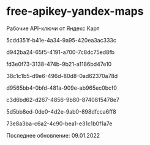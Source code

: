 # free-apikey-yandex-maps
Рабочие API-ключи от Яндекс Карт

5cdd351f-b41e-4a34-9a95-420ea3ac333c

d942ba24-65f5-4191-a700-7c8dc75ed8fb

fd3e0f73-3138-474b-9b21-a1186bd47e10

38c1c1b5-d9e6-496d-80d8-0ad62370a78d

d9565bb4-0bfd-481a-909e-ab965ec0bcf0

c3d6bd62-d267-4856-9b80-8740815478e7

5d5bb8ed-0de0-4d2e-9ab0-898dfcca6ff8

73e8a3ba-c6a2-4c90-bea1-e31c1b0f1a7e

Последнее обновление: 09.01.2022
